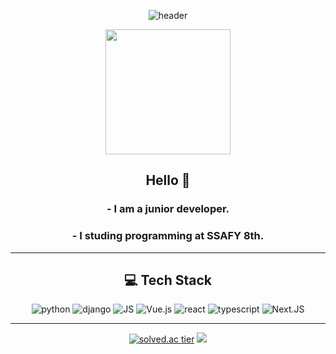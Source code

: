 <div align=center>

![header](https://capsule-render.vercel.app/api?type=rounded&color=FF9E0F&height=100&section=header&text=DOGYEOM&fontSize=60&animation=scaleIn)

 <a href="https://github.com/dostiny"><img src="https://github.com/dostiny.png" width="200px;" alt=""/></a>
## Hello 👋 

### - I am a junior developer.
### - I studing programming at SSAFY 8th.

 ***

## 💻 Tech Stack
 ![python](https://img.shields.io/badge/Python-3776AB?style=flat-square&logo=python&logoColor=white)
 ![django](https://img.shields.io/badge/django-092E20?style=flat-square&logo=django&logoColor=white)
 ![JS](https://img.shields.io/badge/JavaScript-F7DF1E?style=flat-square&logo=JavaScript&logoColor=white)
 ![Vue.js](https://img.shields.io/badge/Vue.js-4FC08D?style=flat-square&logo=Vue.js&logoColor=white)
 ![react](https://img.shields.io/badge/react-61DAFB?style=flat-square&logo=react&logoColor=white)
 ![typescript](https://img.shields.io/badge/TypeScript-3178C6?style=flat-square&logo=typescript&logoColor=white)
 ![Next.JS](https://img.shields.io/badge/Next.JS-000000?style=flat-square&logo=nextdotjs&logoColor=white)
 <br>

<!-- [![Top Langs](https://github-readme-stats.vercel.app/api/top-langs/?username=dostiny&layout=compact)](https://github.com/dostiny/github-readme-stats) -->
 
<!-- - I recently studying ![React](https://img.shields.io/badge/React-61DAFB?style=flat-square&logo=React&logoColor=white) -->

***
[![solved.ac tier](http://mazassumnida.wtf/api/generate_badge?boj=dostiny)](https://solved.ac/dostiny)
<img src="http://mazandi.herokuapp.com/api?handle=dostiny&theme=warm"/><br>

</div>
